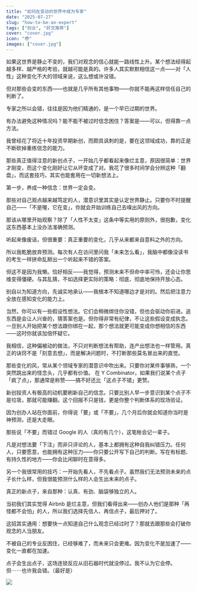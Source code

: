 ```yaml
---
title: "如何在变动的世界中成为专家"
date: "2025-07-27"
slug: "how-to-be-an-expert"
tags: ["创业", "好文推荐"]
cover: "cover.jpg"
icon: "😎"
images: ["cover.jpg"]
---
```

如果这世界是静止不变的，我们对观念的信心就能一路线性上升。某个想法经得起越多样、越严格的考验，就越可能是真的。许多人其实默默相信这一点——对「人性」这种变化不大的领域来说，这么想或许没错。



但对那些会变的东西——也就是几乎所有其他事物——你就不能再这样信任自己的判断了。



专家之所以会错，往往是因为他们精通的，是一个早已过期的世界。



有办法避免这种情况吗？能不能不被过时信念困住？答案是——可以，但得靠一点方法。



我曾经花了将近十年投资早期新创，而颇具讽刺的是，要在这领域成功，靠的正是不断砍掉重练信念的能力。



那些真正值得注意的新创点子，一开始几乎都看起来像烂主意，原因很简单：世界才刚变，而这个变化刚好让它从坏变成了对。我花了很多时间学会分辨这种「翻盘」，而这套技巧，其实也能套用在一切新想法上。



第一步，养成一种信念：世界一定会变。



那些对自己观点越来越笃定的人，潜意识里其实是认定世界静止。只要你不时提醒自己——「不是喔，它在变」，你就会开始训练自己去嗅出风的方向。



那该从哪里开始观察？除了「人性不太变」这条中等实用的原则外，很抱歉，变化这东西基本上没办法准确预测。



听起来像废话，但很重要：真正重要的变化，几乎从来都来自意料之外的方向。



所以我乾脆放弃预测。每次有人在访问里问我「未来怎么看」，我脑中都像没读书的考生一样拼命乱掰出一个听起来不错的答案。



但这不是因为我懒。恰好相反——我觉得，预测未来不但命中率可怜，还会让你思维变得僵硬。与其乱猜，不如选择更实际的策略：彻底、彻底地保持开放心态。



别自以为知道方向，先诚实地承认——我根本不知道哪边才是对的。然后把注意力全放在感知变化的能力上。



当然，你可以有一些假设性想法。它们会稍微绑住你没错，但也会驱动你前进。追东西是会让人兴奋的，猜答案也是。但你得非常有纪律，不让这些假设变成执念。
一旦别人开始把某个想法跟你绑在一起，那个想法就更可能变成你想相信的东西——这时你就该加倍怀疑它。



我相信，这种偏被动的做法，不只对判断想法有帮助，连产出想法也一样管用。真正的诀窍不是「刻意去想」，而是解决问题时，不打断那些莫名冒出来的直觉。



那些变化的风，常从某个领域专家的潜意识中吹出来。只要你对某件事够熟，一个突然跳出来的怪念头，几乎都有价值。
在 Y Combinator，如果我们说某个点子「疯了点」，那通常是称赞——搞不好还比「这点子不错」更赞。



新创投资人有极高的动机要刷新自己的信念。只要比别人早一步意识到某个点子不是垃圾，那就可能赚翻。这个回报不只是钱，更是你整个判断体系的现场验证。



因为创办人站在你面前，你得说「要」或「不要」，几个月后你就会知道你当时是神预测，还是大走眼。



那些说「不要」而错过 Google 的人（真的有几个），这笔帐会记一辈子。



凡是对想法要「下注」而非只评论的人，基本上都拥有这种自我纠错压力。任何人，只要愿意，也能拥有这种压力——你只要公开写下自己的判断。写在有标题、有持久性的地方——你会比闲聊时在意得多。



另一个我很常用的技巧：一开始先看人，不先看点子。虽然我们无法预测未来的点子长什么样，但我很能预测什么样的人会生出未来的点子。



真正的新点子，来自那种：认真、有劲、脑袋够独立的人。



当初我们其实觉得 Airbnb 是烂主意，但我们看得出来——创办人他们是那种「再怪都不会怕」的人，所以我们选择先信人、再信点子，最后押对了。



这招其实通用：想要快一点知道自己什么观念已经过时了？那就去跟那些会打破你观念的人当朋友。



不被自己的专业反困住，已经够难了，而未来只会更难。因为变化不是加速了——变化一直都在加速。



点子会生出点子，这场连锁反应从旧石器时代就没停过。我不认为它会停。
但⋯⋯也许我会错。（最好是）




![](https://prod-files-secure.s3.us-west-2.amazonaws.com/112d0858-5090-4d34-a606-b75eb8d65fd2/46476355-9cf3-4e99-9b7a-3531bc426380/1000202064.png?X-Amz-Algorithm=AWS4-HMAC-SHA256&X-Amz-Content-Sha256=UNSIGNED-PAYLOAD&X-Amz-Credential=ASIAZI2LB466Q7O6ZREE%2F20250914%2Fus-west-2%2Fs3%2Faws4_request&X-Amz-Date=20250914T110912Z&X-Amz-Expires=3600&X-Amz-Security-Token=IQoJb3JpZ2luX2VjEN%2F%2F%2F%2F%2F%2F%2F%2F%2F%2F%2FwEaCXVzLXdlc3QtMiJHMEUCIQDJz9aCsW6OZnGYpp3haCPbudwKNTsucc9isQ9qGBbwoQIgV74ywjh6EpWtN0e8txrVi%2Bjn5xjt2zYsKwGJ1iykTpsq%2FwMIWBAAGgw2Mzc0MjMxODM4MDUiDMosVbRwuRsvT5tKcSrcAy%2B1J8R%2BC4qs9KlFTckXgU6yCVXbFKbE271OXcdjcoFPouvVIupnZwCTpz5hutklTLi7LZmk4kHYcJ1%2B%2FEfklRABqa5Xv2iPm1Jf4i048JDzRM1c4W%2FkRjPlWm6%2FIkTR%2B8c5IuW80G4bhppWUm%2FB6lY5C8Ov%2FO39DVl5MRzFlJzpHnID%2BmVkpIGmGr6RsN0gqaFHfJDhFq4u%2FtqXwgFqr%2BlzIGfzOetCEKgnphc8rNdp%2B8Zx%2BGN8JkToWd6nO%2FrQmKaot4gdWsRm5AHQE7HPvrhtG0vNr7CM8taNfqOO251xEf7TZ0o43WnA9hgIgOsWyliuiRFMfk4S6CVGbgs3nSAQEpdm8LhZmA%2Bg7y5IEY6IspSa41Gju%2BmGDrSPba6K0bqvxmFzZ1Wj69lwkXC66Yp86CQ9M%2BnY%2BjDDYD3Hsk3FeOEPkVoOCtr%2FT%2FyD1r0s%2BAbS9gwGUSHFUu7EC3DoSgSmDSUBF5GCHhXkQRi5%2FIaCci1IHkjoFxHS%2FYkH7eTrfQi72r6o3YjDHKluSt1aptH8GZSjGnNLHAP%2FjiDJAm3lcn4Oq%2ByndIwG3nfuueauS%2B7YuCejQQfkKE0ks6pW2QPh6Du9jZ8Tbo%2FHavyxoqrruaDk90GhqZtH0wh0MOPPmcYGOqUBZ0vBI%2FCmdxp%2BBnxzQxw17eAcFiJBkoAGKXeSiAejzMRzYM%2Fv%2FhQhOrgR1%2BQSZjw7Xq%2FIDiklJTQL6lVUqw%2B3LtXqotHqRavwJ1ILel0z8T%2Bzd3OiUBqo7kGpC94d9hjbsVAhA8Sp1lK%2BvcwmpwNVO2JUbqFTZS0dsRHCCVM3gkhQNAhUVAdhI67g8r99geRM6PO%2FtWBirTz6F%2BSlp%2BOa8nEs3%2Fi4&X-Amz-Signature=f389985c182b335bda86f72256bcc519e519d5bc6eb68433db4f7f9a75d214e2&X-Amz-SignedHeaders=host&x-amz-checksum-mode=ENABLED&x-id=GetObject)

